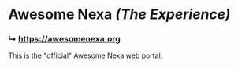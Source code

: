 # Awesome Nexa _(The Experience)_

### ↳ https://awesomenexa.org

This is the "official" Awesome Nexa web portal.
